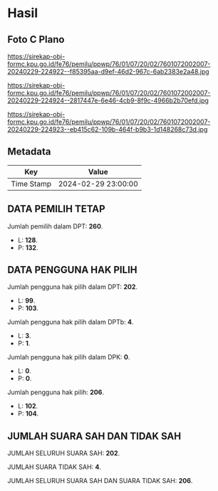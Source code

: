 # Hasil

## Foto C Plano

https://sirekap-obj-formc.kpu.go.id/fe76/pemilu/ppwp/76/01/07/20/02/7601072002007-20240229-224922--f85395aa-d9ef-46d2-967c-6ab2383e2a48.jpg

https://sirekap-obj-formc.kpu.go.id/fe76/pemilu/ppwp/76/01/07/20/02/7601072002007-20240229-224924--2817447e-6e46-4cb9-8f9c-4966b2b70efd.jpg

https://sirekap-obj-formc.kpu.go.id/fe76/pemilu/ppwp/76/01/07/20/02/7601072002007-20240229-224923--eb415c62-109b-464f-b9b3-1d148268c73d.jpg


## Metadata

| Key        | Value               |
| ---------- | ------------------- |
| Time Stamp | 2024-02-29 23:00:00 |


## DATA PEMILIH TETAP

Jumlah pemilih dalam DPT: **260**.
 * L: **128**.
 * P: **132**.

## DATA PENGGUNA HAK PILIH

Jumlah pengguna hak pilih dalam DPT: **202**.
 * L: **99**.
 * P: **103**.

Jumlah pengguna hak pilih dalam DPTb: **4**.
 * L: **3**.
 * P: **1**.

Jumlah pengguna hak pilih dalam DPK: **0**.
 * L: **0**.
 * P: **0**.

Jumlah pengguna hak pilih: **206**.
 * L: **102**.
 * P: **104**.

## JUMLAH SUARA SAH DAN TIDAK SAH

JUMLAH SELURUH SUARA SAH: **202**.

JUMLAH SUARA TIDAK SAH: **4**.

JUMLAH SELURUH SUARA SAH DAN SUARA TIDAK SAH: **206**.


